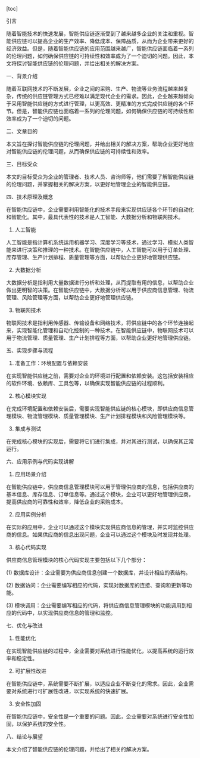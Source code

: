 
[toc]                    
                
                
引言

随着智能技术的快速发展，智能供应链逐渐受到了越来越多企业的关注和重视。智能供应链可以提高企业的生产效率、降低成本、保障品质，从而为企业带来更好的经济效益。但是，随着智能供应链的应用范围越来越广，智能供应链面临着一系列的伦理问题，如何确保供应链的可持续性和效率成为了一个迫切的问题。因此，本文将探讨智能供应链的伦理问题，并给出相关的解决方案。

一、背景介绍

随着互联网技术的不断发展，企业之间的采购、生产、物流等业务流程越来越复杂，传统的供应链管理方式已经难以满足现代企业的需求。因此，企业越来越倾向于采用智能供应链的方式进行管理，以更高效、更精准的方式完成供应链的各个环节。但是，智能供应链也面临着一系列的伦理问题，如何确保供应链的可持续性和效率成为了一个迫切的问题。

二、文章目的

本文旨在探讨智能供应链的伦理问题，并给出相关的解决方案，帮助企业更好地应对智能供应链的伦理问题，从而确保供应链的可持续性和效率。

三、目标受众

本文的目标受众为企业的管理者、技术人员、咨询师等，他们需要了解智能供应链的伦理问题，并掌握相关的解决方案，以更好地管理企业的智能供应链。

四、技术原理及概念

在智能供应链中，企业需要利用智能化的技术手段来实现供应链各个环节的自动化和智能化。其中，最具代表性的技术是人工智能、大数据分析和物联网技术。

1. 人工智能

人工智能是指计算机系统运用机器学习、深度学习等技术，通过学习、模拟人类智能来进行决策和推理的一种技术。在智能供应链中，人工智能可以用于订单处理、库存管理、生产计划排程、质量管理等方面，以帮助企业更好地管理供应链。

2. 大数据分析

大数据分析是指利用大量数据进行分析和处理，从而提取有用的信息，以帮助企业做出更明智的决策。在智能供应链中，大数据分析可以用于供应商信息管理、物流管理、风险管理等方面，以帮助企业更好地管理供应链。

3. 物联网技术

物联网技术是指利用传感器、传输设备和网络技术，将供应链中的各个环节连接起来，实现智能化管理和自动化控制的一种技术。在智能供应链中，物联网技术可以用于物流管理、质量管理、生产计划排程等方面，以帮助企业更好地管理供应链。

五、实现步骤与流程

1. 准备工作：环境配置与依赖安装

在实现智能供应链之前，需要对企业的环境进行配置和依赖安装。这包括安装相应的软件环境、依赖库、工具包等，以确保实现智能供应链的过程顺利。

2. 核心模块实现

在完成环境配置和依赖安装后，需要实现智能供应链的核心模块，即供应商信息管理模块、物流管理模块、质量管理模块、生产计划排程模块和风险管理模块等。

3. 集成与测试

在完成核心模块的实现后，需要将它们进行集成，并对其进行测试，以确保其正常运行。

六、应用示例与代码实现讲解

1. 应用场景介绍

在智能供应链中，供应商信息管理模块可以用于管理供应商的信息，包括供应商的基本信息、库存信息、订单信息等。通过这个模块，企业可以更好地管理供应商，提高供应商的可靠性和效率，降低企业的采购成本。

2. 应用实例分析

在实际的应用中，企业可以通过这个模块实现供应商信息的管理，并实时监控供应商的信息。如果供应商的信息出现问题，企业可以通过这个模块及时发现并处理。

3. 核心代码实现

供应商信息管理模块的核心代码实现主要包括以下几个部分：

(1) 数据库设计：企业需要为供应商信息创建一个数据库，并设计相应的表结构。

(2) 数据访问：企业需要编写相应的代码，实现对数据库的连接、查询和更新等功能。

(3) 模块调用：企业需要编写相应的代码，将供应商信息管理模块的功能调用到相应的代码中，以实现供应商信息的管理和监控。

七、优化与改进

1. 性能优化

在实现智能供应链的过程中，企业需要对系统进行性能优化，以提高系统的运行效率和稳定性。

2. 可扩展性改进

在智能供应链中，系统需要不断扩展，以适应企业不断变化的需求。因此，企业需要对系统进行可扩展性改进，以实现系统的快速扩展。

3. 安全性加固

在智能供应链中，安全性是一个重要的问题。因此，企业需要对系统进行安全性加固，以保护系统的安全性。

八、结论与展望

本文介绍了智能供应链的伦理问题，并给出了相关的解决方案。

